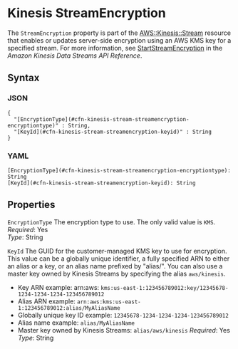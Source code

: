 # Kinesis StreamEncryption<a name="aws-properties-kinesis-stream-streamencryption"></a>

The `StreamEncryption` property is part of the [AWS::Kinesis::Stream](aws-resource-kinesis-stream.md) resource that enables or updates server\-side encryption using an AWS KMS key for a specified stream\. For more information, see [StartStreamEncryption](https://docs.aws.amazon.com/kinesis/latest/APIReference/API_StartStreamEncryption.html) in the *Amazon Kinesis Data Streams API Reference*\.

## Syntax<a name="w4ab1c21c10d156c22c15b5"></a>

### JSON<a name="aws-properties-kinesis-stream-streamencryption.json"></a>

```
{
  "[EncryptionType](#cfn-kinesis-stream-streamencryption-encryptiontype)" : String,
  "[KeyId](#cfn-kinesis-stream-streamencryption-keyid)" : String
}
```

### YAML<a name="aws-properties-kinesis-stream-streamencryption.yaml"></a>

```
[EncryptionType](#cfn-kinesis-stream-streamencryption-encryptiontype): String
[KeyId](#cfn-kinesis-stream-streamencryption-keyid): String
```

## Properties<a name="w4ab1c21c10d156c22c15b7"></a>

`EncryptionType`  <a name="cfn-kinesis-stream-streamencryption-encryptiontype"></a>
The encryption type to use\. The only valid value is `KMS`\.  
*Required*: Yes  
*Type*: String

`KeyId`  <a name="cfn-kinesis-stream-streamencryption-keyid"></a>
The GUID for the customer\-managed KMS key to use for encryption\. This value can be a globally unique identifier, a fully specified ARN to either an alias or a key, or an alias name prefixed by "alias/"\. You can also use a master key owned by Kinesis Streams by specifying the alias `aws/kinesis`\.  
+ Key ARN example: arn:aws: `kms:us-east-1:123456789012:key/12345678-1234-1234-1234-123456789012`
+ Alias ARN example: `arn:aws:kms:us-east-1:123456789012:alias/MyAliasName`
+ Globally unique key ID example: `12345678-1234-1234-1234-123456789012`
+ Alias name example: `alias/MyAliasName`
+ Master key owned by Kinesis Streams: `alias/aws/kinesis`
*Required*: Yes  
*Type*: String